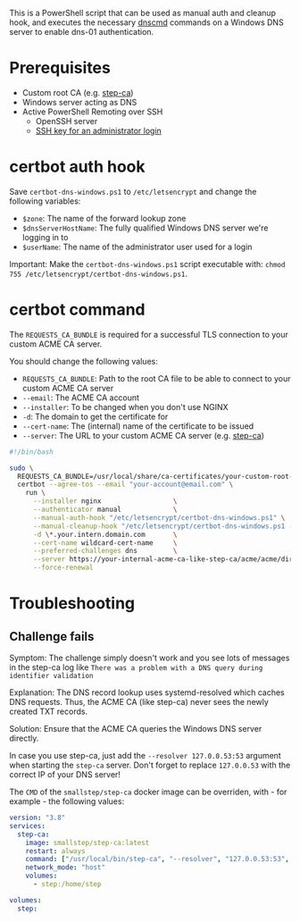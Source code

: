 This is a PowerShell script that can be used as manual auth and cleanup hook,
and executes the necessary [dnscmd](https://docs.microsoft.com/en-us/windows-server/administration/windows-commands/dnscmd)
commands on a Windows DNS server to enable dns-01 authentication.

# Prerequisites

- Custom root CA (e.g. [step-ca](https://smallstep.com/docs/step-ca))
- Windows server acting as DNS
- Active PowerShell Remoting over SSH
  - OpenSSH server
  - [SSH key for an administrator login](https://docs.microsoft.com/de-de/windows-server/administration/openssh/openssh_keymanagement#administrative-user)

# certbot auth hook

Save `certbot-dns-windows.ps1` to `/etc/letsencrypt` and change the following variables:

- `$zone`: The name of the forward lookup zone
- `$dnsServerHostName`: The fully qualified Windows DNS server we're logging in to
- `$userName`: The name of the administrator user used for a login

Important: Make the `certbot-dns-windows.ps1` script executable with: `chmod 755 /etc/letsencrypt/certbot-dns-windows.ps1`.

# certbot command

The `REQUESTS_CA_BUNDLE` is required for a successful TLS connection to your
custom ACME CA server.

You should change the following values:

- `REQUESTS_CA_BUNDLE`: Path to the root CA file to be able to connect to your custom ACME CA server
- `--email`: The ACME CA account
- `--installer`: To be changed when you don't use NGINX
- `-d`: The domain to get the certificate for
- `--cert-name`: The (internal) name of the certificate to be issued
- `--server`: The URL to your custom ACME CA server (e.g. [step-ca](https://smallstep.com/docs/step-ca))

```bash
#!/bin/bash

sudo \
  REQUESTS_CA_BUNDLE=/usr/local/share/ca-certificates/your-custom-root-ca.crt \
  certbot --agree-tos --email "your-account@email.com" \
    run \
      --installer nginx                  \
      --authenticator manual             \
      --manual-auth-hook "/etc/letsencrypt/certbot-dns-windows.ps1" \
      --manual-cleanup-hook "/etc/letsencrypt/certbot-dns-windows.ps1 --remove" \
      -d \*.your.intern.domain.com       \
      --cert-name wildcard-cert-name     \
      --preferred-challenges dns         \
      --server https://your-internal-acme-ca-like-step-ca/acme/acme/directory \
      --force-renewal
```

# Troubleshooting

## Challenge fails

Symptom: The challenge simply doesn't work and you see lots of messages in the step-ca log like `There was a problem with a DNS query during identifier validation`

Explanation: The DNS record lookup uses systemd-resolved which caches DNS requests. Thus, the ACME CA (like step-ca) never sees the newly created TXT records.

Solution: Ensure that the ACME CA queries the Windows DNS server directly.

In case you use step-ca, just add the `--resolver 127.0.0.53:53` argument when starting the `step-ca` server. Don't forget to replace `127.0.0.53` with the correct IP of your DNS server!

The `CMD` of the `smallstep/step-ca` docker image can be overriden, with - for example - the following values:

```yaml
version: "3.8"
services:
  step-ca:
    image: smallstep/step-ca:latest
    restart: always
    command: ["/usr/local/bin/step-ca", "--resolver", "127.0.0.53:53", "--password-file", "/home/step/secrets/password", "/home/step/config/ca.json"]
    network_mode: "host"
    volumes:
      - step:/home/step

volumes:
  step:
```
